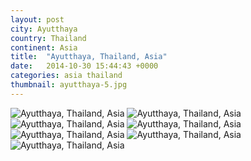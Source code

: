 ```yaml
---
layout: post
city: Ayutthaya
country: Thailand
continent: Asia
title:  "Ayutthaya, Thailand, Asia"
date:   2014-10-30 15:44:43 +0000
categories: asia thailand
thumbnail: ayutthaya-5.jpg
---
```


<div class="img-container">
	<img class="img-responsive" src="{{ site.baseurl }}/img/countries/thailand/ayutthaya-1.jpg" alt="Ayutthaya, Thailand, Asia"/>
	<img class="img-responsive" src="{{ site.baseurl }}/img/countries/thailand/ayutthaya-2.jpg" alt="Ayutthaya, Thailand, Asia"/>
	<img class="img-responsive" src="{{ site.baseurl }}/img/countries/thailand/ayutthaya-3.jpg" alt="Ayutthaya, Thailand, Asia"/>
	<img class="img-responsive" src="{{ site.baseurl }}/img/countries/thailand/ayutthaya-4.jpg" alt="Ayutthaya, Thailand, Asia"/>
	<img class="img-responsive" src="{{ site.baseurl }}/img/countries/thailand/ayutthaya-5.jpg" alt="Ayutthaya, Thailand, Asia"/>
	<img class="img-responsive" src="{{ site.baseurl }}/img/countries/thailand/ayutthaya-6.jpg" alt="Ayutthaya, Thailand, Asia"/>
	<img class="img-responsive" src="{{ site.baseurl }}/img/countries/thailand/ayutthaya-7.jpg" alt="Ayutthaya, Thailand, Asia"/>
</div>
